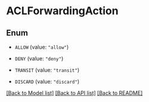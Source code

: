 # ACLForwardingAction

## Enum


* `ALLOW` (value: `"allow"`)

* `DENY` (value: `"deny"`)

* `TRANSIT` (value: `"transit"`)

* `DISCARD` (value: `"discard"`)


[[Back to Model list]](../README.md#documentation-for-models) [[Back to API list]](../README.md#documentation-for-api-endpoints) [[Back to README]](../README.md)


